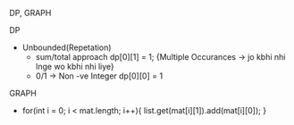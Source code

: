DP, GRAPH

DP
 - Unbounded(Repetation) 
    - sum/total approach   dp[0][1] = 1; {Multiple Occurances -> jo kbhi nhi lnge wo kbhi nhi liye}
    - 0/1  ->  Non -ve Integer   dp[0][0] = 1


GRAPH
 - for(int i = 0; i < mat.length; i++){
        list.get(mat[i][1]).add(mat[i][0]);
    }